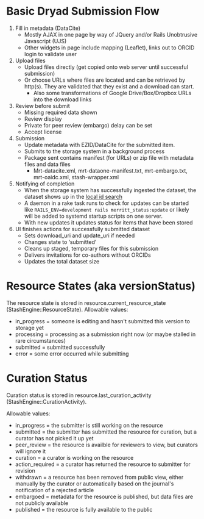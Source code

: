 Basic Dryad Submission Flow
=============================

1. Fill in metadata (DataCite)
    * Mostly AJAX in one page by way of JQuery and/or Rails Unobtrusive Javascript (UJS)
    * Other widgets in page include mapping (Leaflet), links out to ORCID login to validate user
2. Upload files
    * Upload files directly (get copied onto web server until successful submission)
    * Or choose URLs where files are located and can be retrieved by http(s).  They are validated that they exist and a download can start.
      * Also some transformations of Google Drive/Box/Dropbox URLs into the download links
3. Review before submit
    * Missing required data shown
    * Review display
    * Private for peer review (embargo) delay can be set
    * Accept license
4. Submission
    * Update metadata with EZID/DataCite for the submitted item.
    * Submits to the storage system in a background process
    * Package sent contains manifest (for URLs) or zip file with metadata files and data files
      * Mrt-datacite.xml, mrt-dataone-manifest.txt, mrt-embargo.txt, mrt-oaidc.xml, stash-wrapper.xml
5. Notifying of completion
    * When the storage system has successfully ingested the dataset, the dataset
      shows up in the [local id search](https://petstore.swagger.io/?url=https://raw.githubusercontent.com/CDLUC3/mrt-dashboard/main/swagger.yml#/experimental/get_api__group__local_id_search)
    * A daemon in a rake task runs to check for updates can be
      started like `RAILS_ENV=development rails merritt_status:update` or
      likely will be added to systemd startup scripts on one server.
    * With new updates it updates status for items that have been stored
6. UI finishes actions for successfully submitted dataset
    * Sets download_uri and update_uri if needed
    * Changes state to ‘submitted’
    * Cleans up staged, temporary files for this submission
    * Delivers invitations for co-authors without ORCIDs
    * Updates the total dataset size


Resource States (aka versionStatus)
====================================

The resource state is stored in resource.current_resource_state (StashEngine::ResourceState).
Allowable values:
- in_progress = someone is editing and hasn't submitted this version to storage yet
- processing = processing as a submission right now (or maybe stalled in rare circumstances)
- submitted = submitted successfully
- error = some error occurred while submitting


Curation Status
=====================

Curation status is stored in resource.last_curation_activity (StashEngine::CurationActivity).

Allowable values:
- in_progress = the submitter is still working on the resource
- submitted = the submitter has submitted the resource for curation, but a curator has not picked it up yet
- peer_review = the resource is availble for reviewers to view, but curators will ignore it
- curation = a curator is working on the resource
- action_required = a curator has returned the resource to submitter for revision
- withdrawn = a resource has been removed from public view, either manually by
  the curator or automatically based on the journal's notification of a rejected article
- embargoed = metadata for the resource is published, but data files are not publicly available
- published = the resource is fully available to the public

